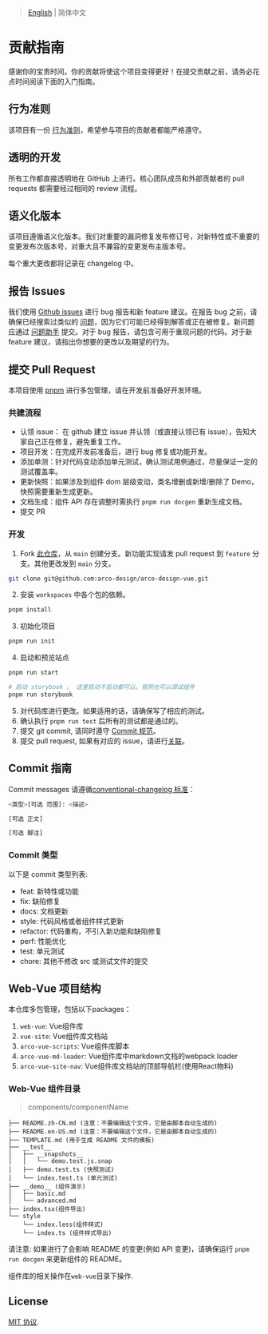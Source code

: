 
> [English](./CONTRIBUTING.md) | 简体中文

# 贡献指南

感谢你的宝贵时间。你的贡献将使这个项目变得更好！在提交贡献之前，请务必花点时间阅读下面的入门指南。

## 行为准则

该项目有一份 [行为准则](./CODE_OF_CONDUCT.md)，希望参与项目的贡献者都能严格遵守。

## 透明的开发

所有工作都直接透明地在 GitHub 上进行。核心团队成员和外部贡献者的 pull requests 都需要经过相同的 review 流程。

## 语义化版本

该项目遵循语义化版本。我们对重要的漏洞修复发布修订号，对新特性或不重要的变更发布次版本号，对重大且不兼容的变更发布主版本号。

每个重大更改都将记录在 changelog 中。

## 报告 Issues

我们使用 [Github issues](https://github.com/arco-design/arco-design-vue/issues) 进行 bug 报告和新 feature 建议。在报告 bug 之前，请确保已经搜索过类似的 [问题](https://github.com/arco-design/arco-design-vue/issues)，因为它们可能已经得到解答或正在被修复。新问题应通过 [问题助手](https://arco.design/issue-helper?repo=arco-design-vue) 提交。对于 bug 报告，请包含可用于重现问题的代码。对于新 feature 建议，请指出你想要的更改以及期望的行为。

## 提交 Pull Request

本项目使用 [pnpm](https://pnpm.io/zh/) 进行多包管理，请在开发前准备好开发环境。

### 共建流程
- 认领 issue： 在 github 建立 issue 并认领（或直接认领已有 issue），告知大家自己正在修复，避免重复工作。
- 项目开发：在完成开发前准备后，进行 bug 修复或功能开发。
- 添加单测：针对代码变动添加单元测试，确认测试用例通过，尽量保证一定的测试覆盖率。
- 更新快照：如果涉及到组件 dom 层级变动，类名增删或新增/删除了 Demo，快照需要重新生成更新。
- 文档生成：组件 API 存在调整时需执行 `pnpm run docgen` 重新生成文档。
- 提交 PR

### 开发

1. Fork [此仓库](https://github.com/arco-design/arco-design-vue)，从 `main` 创建分支。新功能实现请发 pull request 到 `feature` 分支。其他更改发到 `main` 分支。

```bash
git clone git@github.com:arco-design/arco-design-vue.git
```

2. 安装 `workspaces` 中各个包的依赖。

```bash
pnpm install
```

3. 初始化项目

```bash
pnpm run init
```

4. 启动和预览站点

```bash
pnpm run start
```

```bash
# 启动 storybook 。 这里启动不启动都可以，官网也可以调试组件
pnpm run storybook
```

5. 对代码库进行更改。如果适用的话，请确保写了相应的测试。
6. 确认执行 `pnpm run test` 后所有的测试都是通过的。
7. 提交 git commit, 请同时遵守 [Commit 规范](#commit-指南)。
8. 提交 pull request, 如果有对应的 issue，请进行[关联](https://docs.github.com/en/issues/tracking-your-work-with-issues/linking-a-pull-request-to-an-issue#linking-a-pull-request-to-an-issue-using-a-keyword)。

## Commit 指南

Commit messages 请遵循[conventional-changelog 标准](https://www.conventionalcommits.org/en/v1.0.0/)：

```bash
<类型>[可选 范围]: <描述>

[可选 正文]

[可选 脚注]
```

### Commit 类型

以下是 commit 类型列表:

- feat: 新特性或功能
- fix: 缺陷修复
- docs: 文档更新
- style: 代码风格或者组件样式更新
- refactor: 代码重构，不引入新功能和缺陷修复
- perf: 性能优化
- test: 单元测试
- chore: 其他不修改 src 或测试文件的提交

## Web-Vue 项目结构

本仓库多包管理，包括以下packages：

1. `web-vue`: Vue组件库
2. `vue-site`: Vue组件库文档站
3. `arco-vue-scripts`: Vue组件库脚本
4. `arco-vue-md-loader`: Vue组件库中markdown文档的webpack loader
5. `arco-vue-site-nav`: Vue组件库文档站的顶部导航栏(使用React物料)

### Web-Vue 组件目录

> components/componentName

```
├── README.zh-CN.md (注意：不要编辑这个文件，它是由脚本自动生成的)
├── README.en-US.md (注意：不要编辑这个文件，它是由脚本自动生成的)
├── TEMPLATE.md (用于生成 README 文件的模板)
├── __test__
│   ├── __snapshots__
│   │   └── demo.test.js.snap
│   ├── demo.test.ts (快照测试)
│   └── index.test.ts (单元测试)
├── __demo__ (组件演示)
│   ├── basic.md
│   └── advanced.md
├── index.tsx(组件导出)
└── style
    └── index.less(组件样式)
    └── index.ts (组件样式导出)
```

请注意: 如果进行了会影响 README 的变更(例如 API 变更)，请确保运行 `pnpm run docgen` 来更新组件的 README。

组件库的相关操作在`web-vue`目录下操作.

## License

[MIT 协议](./LICENSE).
